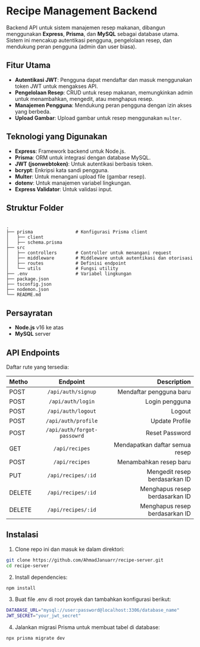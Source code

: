 # Recipe Management Backend

Backend API untuk sistem manajemen resep makanan, dibangun menggunakan **Express**, **Prisma**, dan **MySQL** sebagai database utama. Sistem ini mencakup autentikasi pengguna, pengelolaan resep, dan mendukung peran pengguna (admin dan user biasa).

## Fitur Utama

- **Autentikasi JWT**: Pengguna dapat mendaftar dan masuk menggunakan token JWT untuk mengakses API.
- **Pengelolaan Resep**: CRUD untuk resep makanan, memungkinkan admin untuk menambahkan, mengedit, atau menghapus resep.
- **Manajemen Pengguna**: Mendukung peran pengguna dengan izin akses yang berbeda.
- **Upload Gambar**: Upload gambar untuk resep menggunakan `multer`.

## Teknologi yang Digunakan

- **Express**: Framework backend untuk Node.js.
- **Prisma**: ORM untuk integrasi dengan database MySQL.
- **JWT (jsonwebtoken)**: Untuk autentikasi berbasis token.
- **bcrypt**: Enkripsi kata sandi pengguna.
- **Multer**: Untuk menangani upload file (gambar resep).
- **dotenv**: Untuk manajemen variabel lingkungan.
- **Express Validator**: Untuk validasi input.

## Struktur Folder

```plaintext

.
├── prisma                # Konfigurasi Prisma client
│   ├── client
│   ├── schema.prisma
├── src
│   ├── controllers       # Controller untuk menangani request
│   ├── middleware        # Middleware untuk autentikasi dan otorisasi
│   ├── routes            # Definisi endpoint
│   └── utils             # Fungsi utility
├── .env                  # Variabel lingkungan
├── package.json
├── tsconfig.json
├── nodemon.json
└── README.md
```

## Persayratan

- **Node.js** v16 ke atas
- **MySQL** server

## API Endpoints

<p>Daftar rute yang tersedia: </p>

| Metho  |          Endpoint           |                    Description |
| :----- | :-------------------------: | -----------------------------: |
| POST   |     `/api/auth/signup`      |        Mendaftar pengguna baru |
| POST   |      `/api/auth/login`      |                 Login pengguna |
| POST   |     `/api/auth/logout`      |                         Logout |
| POST   |     `/api/auth/profile`     |                 Update Profile |
| POST   | `/api/auth/forgot-passowrd` |                 Reset Password |
| GET    |       `/api/recipes`        | Mendapatkan daftar semua resep |
| POST   |       `/api/recipes`        |         Menambahkan resep baru |
| PUT    |     `/api/recipes/:id`      |  Mengedit resep berdasarkan ID |
| DELETE |     `/api/recipes/:id`      | Menghapus resep berdasarkan ID |
| DELETE |     `/api/recipes/:id`      | Menghapus resep berdasarkan ID |

## Instalasi

1. Clone repo ini dan masuk ke dalam direktori:

```bash
git clone https://github.com/AhmadJanuarr/recipe-server.git
cd recipe-server
```

2. Install dependencies:

```bash
npm install
```

3. Buat file .env di root proyek dan tambahkan konfigurasi berikut:

```bash
DATABASE_URL="mysql://user:password@localhost:3306/database_name"
JWT_SECRET="your_jwt_secret"
```

4. Jalankan migrasi Prisma untuk membuat tabel di database:

```bash
npx prisma migrate dev
```
